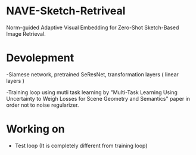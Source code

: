 # NAVE-Sketch-Retriveal
Norm-guided Adaptive Visual Embedding for Zero-Shot Sketch-Based Image Retrieval.
# Devolepment
-Siamese network, pretrained SeResNet, transformation layers ( linear layers )

-Training loop using mutli task learning by "Multi-Task Learning Using Uncertainty to Weigh Losses for Scene Geometry and Semantics" paper in order not 
to noise regularizer.

# Working on
- Test loop (It is completely different from training loop)
